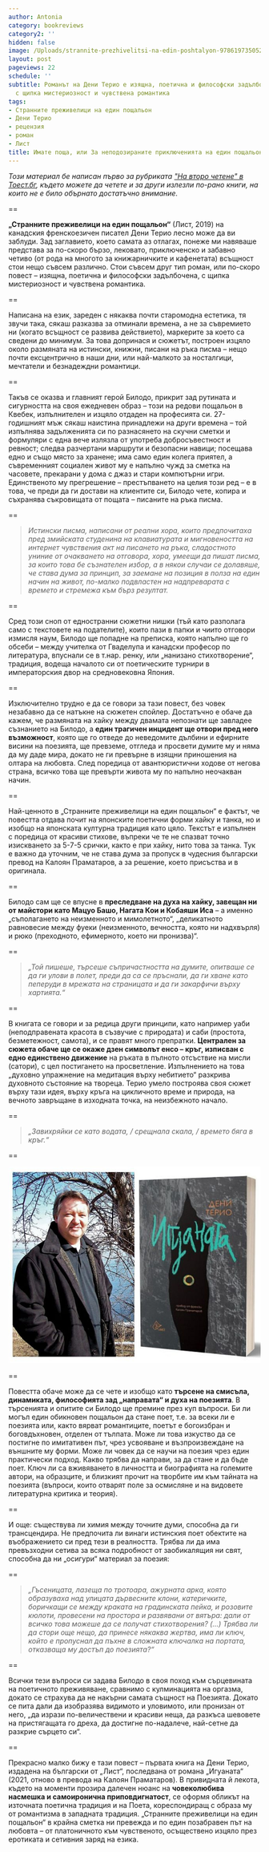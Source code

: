 ```yaml
---
author: Antonia
category: bookreviews
category2: ''
hidden: false
image: /Uploads/strannite-prezhivelitsi-na-edin-poshtalyon-9786197350524.jpg
layout: post
pageviews: 22
schedule: ''
subtitle: Романът на Дени Терио е изящна, поетична и философски задълбочена творба,
  с щипка мистериозност и чувствена романтика
tags:
- Странните преживелици на един пощальон
- Дени Терио
- рецензия
- роман
- Лист
title: Имате поща, или За неподозираните приключенията на един пощальон
---
```


*Този материал бе написан първо за рубриката ["На второ четене" в Тоест.бг](https://www.toest.bg/na-vtoro-chetene-strannite-prezhivelitsi-na-edin-poshtalyon/), където можете да четете и за други излезли по-рано книги, на които не е било обърнато достатъчно внимание.*

\==

**„Странните преживелици на един пощальон“** (Лист, 2019) на канадския френскоезичен писател Дени Терио лесно може да ви заблуди. Зад заглавието, което самата аз отлагах, понеже ми навяваше представа за по-скоро бързо, лековато, приключенско и забавно четиво (от рода на многото за книжарничките и кафенетата) всъщност стои нещо съвсем различно. Стои съвсем друг тип роман, или по-скоро повест – изящна, поетична и философски задълбочена, с щипка мистериозност и чувствена романтика. 

\==

Написана на език, зареден с някаква почти старомодна естетика, тя звучи така, сякаш разказва за отминали времена, а не за съвремието ни (когато всъщност се развива действието), маркерите за което са сведени до минимум. За това допринася и сюжетът, построен изцяло около размяната на истински, книжни, писани на ръка писма – нещо почти ексцентрично в наши дни, или най-малкото за носталгици, мечтатели и безнадеждни романтици. 

\==

Такъв се оказва и главният герой Билодо, прикрит зад рутината и сигурността на своя ежедневен образ – този на редови пощальон в Квебек, изпълнителен и изцяло отдаден на професията си. 27-годишният мъж сякаш наистина принадлежи на други времена – той изпълнява задълженията си по разнасянето на скучни сметки и формуляри с една вече излязла от употреба добросъвестност и ревност; следва разчертани маршрути и безопасни навици; посещава едно и също място за хранене; има само един колега приятел, а съвременният социален живот му е напълно чужд за сметка на часовете, прекарани у дома с джаз и стари компютърни игри. Единственото му прегрешение – престъпването на целия този ред – е в това, че преди да ги достави на клиентите си, Билодо чете, копира и съхранява съкровищата от пощата – писаните на ръка писма. 

\==

> *Истински писма, написани от реални хора, които предпочитаха пред змийската студенина на клавиатурата и мигновеността на интернет чувствения акт на писането на ръка, сладостното униние от очакването на отговора, хора, умеещи да пишат писма, за които това бе съзнателен избор, а в някои случаи се долавяше, че става дума за принцип, за заемане на позиция в полза на един начин на живот, по-малко подвластен на надпреварата с времето и стремежа към бърз резултат.*

\==

Сред този сноп от едностранни сюжетни нишки (тъй като разполага само с текстовете на подателите), които пази в папки и чиито отговори измисля наум, Билодо ще попадне на преписка, която напълно ще го обсеби – между учителка от Гваделупа и канадски професор по литература, впуснали се в т.нар. ренку, или „нанизано стихотворение“, традиция, водеща началото си от поетическите турнири в императорския двор на средновековна Япония. 

\==

Изключително трудно е да се говори за тази повест, без човек незабавно да се натъкне на сюжетен спойлер. Достатъчно е обаче да кажем, че размяната на хайку между двамата непознати ще завладее съзнанието на Билодо, а **един трагичен инцидент ще отвори пред него възможност**, която ще го отведе до неведомите дълбини и ефирните висини на поезията, ще превземе, отгледа и просвети думите му и няма да му даде мира, докато не ги превърне в изящни приношения на олтара на любовта. След поредица от авантюристични ходове от негова страна, всичко това ще превърти живота му по напълно неочакван начин. 

\==

Най-ценното в „Странните преживелици на един пощальон“ е фактът, че повестта отдава почит на японските поетични форми хайку и танка, но и изобщо на японската културна традиция като цяло. Текстът е изпълнен с поредица от красиви стихове, въпреки че те не спазват точно изискването за 5-7-5 срички, както е при хайку, нито това за танка. Тук е важно да уточним, че не става дума за пропуск в чудесния български превод на Калоян Праматаров, а за решение, което присъства и в оригинала. 

\==

Билодо сам ще се впусне в **преследване на духа на хайку, завещан ни от майстори като Мацуо Башо, Нагата Кои и Кобаяши Иса** – а именно „съполагането на неизменното и мимолетното“, „деликатното равновесие между фуеки (неизменното, вечността, която ни надхвърля) и рюко (преходното, ефимерното, което ни пронизва)“. 

\==

> *„Той пишеше, търсеше съпричастността на думите, опитваше се да ги улови в полет, преди да са се пръснали, да ги хване като пеперуди в мрежата на страницата и да ги закарфичи върху хартията.“*

\==

В книгата се говори и за редица други принципи, като например уаби (неподправената красота в съзвучие с природата) и саби (простота, безметежност, самота), и се правят много препратки. **Централен за сюжета обаче ще се окаже дзен символът енсо – кръг, изписван с едно единствено движение** на ръката в пълното отсъствие на мисли (сатори), с цел постигането на просветление. Изпълнението на това „духовно упражнение на медитация върху небитието“ разкрива духовното състояние на твореца. Терио умело построява своя сюжет върху тази идея, върху кръга на цикличното време и природа, на вечното завръщане в изходната точка, на неизбежното начало.

\==

> *„Завихряйки се като водата, / срещнала скала, / времето бяга в кръг.“*

\==

![](/Uploads/iguanata.jpg)

\==

Повестта обаче може да се чете и изобщо като **търсене на смисъла, динамиката, философията зад „направата“ и духа на поезията**. В търсенията и опитите си Билодо ще премине през куп въпроси. Би ли могъл един обикновен пощальон да стане поет, т.е. за всеки ли е поезията или, както вярват романтиците, поетът е богоизбран и боговдъхновен, отделен от тълпата. Може ли това изкуство да се постигне по имитативен път, чрез усвояване и възпроизвеждане на външните му форми. Може ли човек да се научи на поезия чрез един практически подход. Какво трябва да направи, за да стане и да бъде поет. Ключ ли са вживяването в личността и биографията на големите автори, на образците, и близкият прочит на творбите им към тайната на поезията (въпроси, които отварят поле за осмисляне и на видовете литературна критика и теория). 

\==

И още: съществува ли химия между точните думи, способна да ги трансцендира. Не предпочита ли винаги истинския поет обектите на въображението си пред тези в реалността. Трябва ли да има превъзходни сетива за всяка подробност от заобикалящия ни свят, способна да ни „осигури“ материал за поезия: 


\==

> *„Гъсеницата, лазеща по тротоара, ажурната арка, която образуваха над улицата дървесните клони, катеричките, боричкащи се между краката на градинската пейка, и розовите кюлоти, провесени на простора и развявани от вятъра: дали от всичко това можеше да се получат стихотворения? (...) Трябва ли да стори още нещо, да принесе някаква жертва, има ли ключ, който е пропуснал да пъхне в сложната ключалка на портата, отказваща му достъп до поезията?“*

\==

Всички тези въпроси си задава Билодо в своя поход към сърцевината на поетичното преживяване, сравнимо с кулминацията на оргазма, докато се страхува да не накърни самата същност на Поезията. Докато се пита дали да изобразява видимото и уловимото, или пронизан от него, „да изрази по-величествени и красиви неща, да разкъса шевовете на пристягащата го дреха, да достигне по-надалече, най-сетне да разкрие сърцето си“.

\==

Прекрасно малко бижу е тази повест – първата книга на Дени Терио, издадена на български от „Лист“, последвана от романа „Игуаната“ (2021, отново в превода на Калоян Праматаров). В привидната й лекота, където на моменти прозира далечен нюанс на **човеколюбива насмешка и самоиронична приповдигнатост**, се оформя обликът на източната поетична традиция и на Поета, кореспондиращ с образа му от романтизма в западната традиция. „Странните преживелици на един пощальон“ в крайна сметка ни превежда и по един позабравен път на любовта – от платоничното към чувственото, осъществено изцяло през еротиката и сетивния заряд на езика.